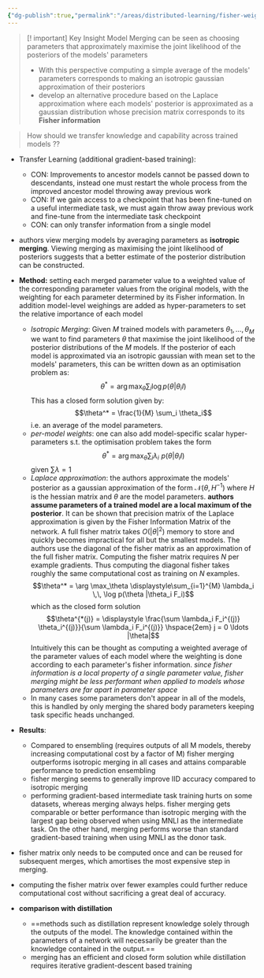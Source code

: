 ```yaml
---
{"dg-publish":true,"permalink":"/areas/distributed-learning/fisher-weighted-averaging/","tags":["distributed-learning"]}
---
```


> [! important] Key Insight
> Model Merging can be seen as choosing parameters that approximately maximise the joint likelihood of the posteriors of the models' parameters
> 
> * With this perspective computing a simple average of the models' parameters corresponds to making an isotropic gaussian approximation of their posteriors
> * develop an alternative procedure based on the Laplace approximation where each models' posterior is approximated as a gaussian distribution whose precision matrix corresponds to its **Fisher information**

> How should we transfer knowledge and capability across trained models ??

* Transfer Learning (additional gradient-based training):
	* CON: Improvements to ancestor models cannot be passed down to descendants, instead one must restart the whole process from the improved ancestor model throwing away previous work
	* CON: If we gain access to a checkpoint that has been fine-tuned on a useful intermediate task, we must again throw away previous work and fine-tune from the intermediate task checkpoint
	* CON: can only transfer information from a single model

* authors view merging models by averaging parameters as **isotropic merging**. Viewing merging as maximising the joint likelihood of posteriors suggests that a better estimate of the posterior distribution can be constructed.

* **Method:** setting each merged parameter value to a weighted value of the corresponding parameter values from the original models, with the weighting for each parameter determined by its Fisher information. In addition model-level weighings are added as hyper-parameters to set the relative importance of each model
	* *Isotropic Merging*: Given $M$ trained models with parameters $\theta_1, \ldots , \theta_M$ we want to find parameters $\theta$ that maximise the joint likelihood of the posterior distributions of the $M$ models. If the posterior of each model is approximated via an isotropic gaussian with mean set to the models' parameters, this can be written down as an optimisation problem as:$$\theta^* = \arg \max_{\theta} \sum_i \log p(\theta | \theta_i I)$$This has a closed form solution given by:$$\theta^* = \frac{1}{M} \sum_i \theta_i$$ i.e. an average of the model parameters.
	* *per-model weights*: one can also add model-specific scalar hyper-parameters s.t. the optimisation problem takes the form$$\theta^* = \arg \max_\theta \sum_i \lambda_i \, \, p(\theta|\theta_i I)$$given $\sum \lambda = 1$
	* *Laplace approximation*: the authors approximate the models' posterior as a gaussian approximation of the form $\mathcal{N}(\theta, H^{-1})$ where $H$ is the hessian matrix and $\theta$ are the model parameters. **authors assume parameters of a trained model are a local maximum of the posterior**. It can be shown that precision matrix of the Laplace approximation is given by the Fisher Information Matrix of the network. A full fisher matrix takes $O(|\theta|^2)$ memory to store and quickly becomes impractical for all but the smallest models. The authors use the diagonal of the fisher matrix as an approximation of the full fisher matrix. Computing the fisher matrix requires $N$ per example gradients. Thus computing the diagonal fisher takes roughly the same computational cost as training on $N$ examples.$$\theta^* = \arg \max_\theta \displaystyle\sum_{i=1}^{M} \lambda_i \,\, \log p(\theta |\theta_i F_i)$$ which as the closed form solution$$\theta^{*(j)} = \displaystyle \frac{\sum \lambda_i F_i^{(j)} \theta_i^{(j)}}{\sum \lambda_i F_i^{(j)}} \hspace{2em} j = 0 \ldots |\theta|$$Intuitively this can be thought as computing a weighted average of the parameter values of each model where the weighting is done according to each parameter's fisher information. *since fisher information is a local property of a single parameter value, fisher merging might be less performant when applied to models whose parameters are far apart in parameter space*
	* In many cases some parameters don't appear in all of the models, this is handled by only merging the shared body parameters keeping task specific heads unchanged.
* **Results**:
	* Compared to ensembling (requires outputs of all M models, thereby increasing computational cost by a factor of M) fisher merging outperforms isotropic merging in all cases and attains comparable performance to prediction ensembling
	* fisher merging seems to generally improve IID accuracy compared to isotropic merging
	* performing gradient-based intermediate task training hurts on some datasets, whereas merging always helps. fisher merging gets comparable or better performance than isotropic merging with the largest gap being observed when using MNLI as the intermediate task. On the other hand, merging performs worse than standard gradient-based training when using MNLI as the donor task.
* fisher matrix only needs to be computed once and can be reused for subsequent merges, which amortises the most expensive step in merging.
* computing the fisher matrix over fewer examples could further reduce computational cost without sacrificing a great deal of accuracy.
* **comparison with distillation**
	* ==methods such as distillation represent knowledge solely through the outputs of the model. The knowledge contained within the parameters of a network will necessarily be greater than the knowledge contained in the output.==
	* merging has an efficient and closed form solution while distillation requires iterative gradient-descent based training